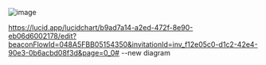 
![image](https://github.com/user-attachments/assets/b5cdc578-8693-4a4a-8255-abb8166a6036)






https://lucid.app/lucidchart/b9ad7a14-a2ed-472f-8e90-eb06d6002178/edit?beaconFlowId=048A5FBB05154350&invitationId=inv_f12e05c0-d1c2-42e4-90e3-0b6acbd08f3d&page=0_0# --new diagram



